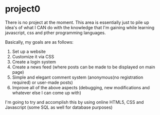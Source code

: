 # project0
There is no project at the moment. This area is essentially just to pile up idea's of what I CAN do with the knowledge that I'm gaining while learning javascript, css and pther programming languages.

Basically, my goals are as follows:
1. Set up a website
2. Customize it via CSS
3. Create a login system
4. Create a news feed (where posts can be made to be displayed on main page)
5. Simple and elegant comment system (anonymous(no registration required) or user-made posts)
6. Improve all of the above aspects (debugging, new modifications and whatever else I can come up with)

I'm going to try and accomplish this by using online HTML5, CSS and Javascript (some SQL as well for database purposes)
